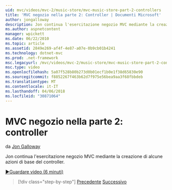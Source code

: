 ```yaml
---
uid: mvc/videos/mvc-2/music-store/mvc-music-store-part-2-controllers
title: 'MVC negozio nella parte 2: Controller | Documenti Microsoft'
author: jongalloway
description: Jon continua l'esercitazione negozio MVC mediante la creazione di alcune azioni di base del controller.
ms.author: aspnetcontent
manager: wpickett
ms.date: 06/22/2010
ms.topic: article
ms.assetid: 2849e269-af4f-4e87-a07e-0b9cb01b4241
ms.technology: dotnet-mvc
ms.prod: .net-framework
msc.legacyurl: /mvc/videos/mvc-2/music-store/mvc-music-store-part-2-controllers
msc.type: video
ms.openlocfilehash: 5a07f528b80b273d0b01ecf1b0e1f38d65830e90
ms.sourcegitcommit: f8852267f463b62d7f975e56bea9aa3f68fbbdeb
ms.translationtype: MT
ms.contentlocale: it-IT
ms.lasthandoff: 04/06/2018
ms.locfileid: "30871064"
---
```

<a name="mvc-music-store-part-2-controllers"></a>MVC negozio nella parte 2: controller
====================
da [Jon Galloway](https://github.com/jongalloway)

Jon continua l'esercitazione negozio MVC mediante la creazione di alcune azioni di base del controller.

[&#9654;Guardare video (6 minuti)](https://channel9.msdn.com/Blogs/ASP-NET-Site-Videos/mvc-music-store-part-2-controllers)

> [!div class="step-by-step"]
> [Precedente](mvc-music-store-part-1-intro-tools-and-project-structure.md)
> [Successivo](mvc-music-store-part-3-views-and-viewmodels.md)
